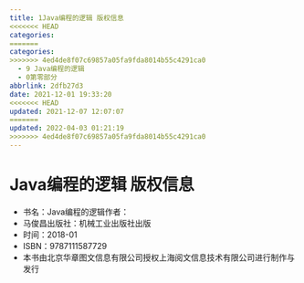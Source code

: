 ```yaml
---
title: 1Java编程的逻辑 版权信息
<<<<<<< HEAD
categories:
=======
categories: 
>>>>>>> 4ed4de8f07c69857a05fa9fda8014b55c4291ca0
  - 9 Java编程的逻辑
  - 0第零部分
abbrlink: 2dfb27d3
date: 2021-12-01 19:33:20
<<<<<<< HEAD
updated: 2021-12-07 12:07:07
=======
updated: 2022-04-03 01:21:19
>>>>>>> 4ed4de8f07c69857a05fa9fda8014b55c4291ca0
---
```

# Java编程的逻辑 版权信息
- 书名：Java编程的逻辑作者：
- 马俊昌出版社：机械工业出版社出版
- 时间：2018-01
- ISBN：9787111587729
- 本书由北京华章图文信息有限公司授权上海阅文信息技术有限公司进行制作与发行

